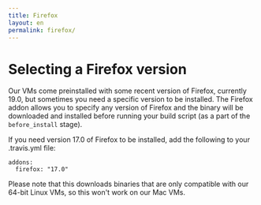 ```yaml
---
title: Firefox
layout: en
permalink: firefox/
---
```


# Selecting a Firefox version

Our VMs come preinstalled with some recent version of Firefox, currently 19.0,
but sometimes you need a specific version to be installed. The Firefox addon
allows you to specify any version of Firefox and the binary will be downloaded
and installed before running your build script (as a part of the
`before_install` stage).

If you need version 17.0 of Firefox to be installed, add the following to your
.travis.yml file:

    addons:
      firefox: "17.0"

Please note that this downloads binaries that are only compatible with our
64-bit Linux VMs, so this won't work on our Mac VMs.
